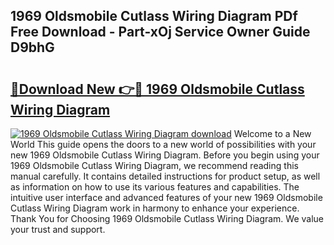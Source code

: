 ## 1969 Oldsmobile Cutlass Wiring Diagram PDf Free Download - Part-xOj Service Owner Guide D9bhG

# <h2><a href="http://dfo2ci.blite.top/?on=1969+Oldsmobile+Cutlass+Wiring+Diagram">🔗Download New 👉🔴 1969 Oldsmobile Cutlass Wiring Diagram</a></h2>

[![1969 Oldsmobile Cutlass Wiring Diagram download](https://i.imgur.com/lujVjoI.png)](http://dfo2ci.blite.top/?on=1969+Oldsmobile+Cutlass+Wiring+Diagram)
Welcome to a New World This guide opens the doors to a new world of possibilities with your new 1969 Oldsmobile Cutlass Wiring Diagram. Before you begin using your 1969 Oldsmobile Cutlass Wiring Diagram, we recommend reading this manual carefully. It contains detailed instructions for product setup, as well as information on how to use its various features and capabilities. The intuitive user interface and advanced features of your new 1969 Oldsmobile Cutlass Wiring Diagram work in harmony to enhance your experience. Thank You for Choosing 1969 Oldsmobile Cutlass Wiring Diagram. We value your trust and support.
